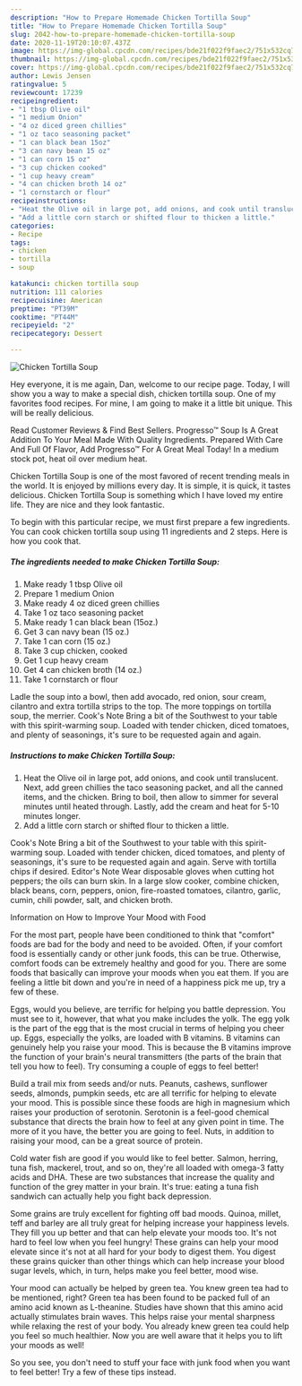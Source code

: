 ```yaml
---
description: "How to Prepare Homemade Chicken Tortilla Soup"
title: "How to Prepare Homemade Chicken Tortilla Soup"
slug: 2042-how-to-prepare-homemade-chicken-tortilla-soup
date: 2020-11-19T20:10:07.437Z
image: https://img-global.cpcdn.com/recipes/bde21f022f9faec2/751x532cq70/chicken-tortilla-soup-recipe-main-photo.jpg
thumbnail: https://img-global.cpcdn.com/recipes/bde21f022f9faec2/751x532cq70/chicken-tortilla-soup-recipe-main-photo.jpg
cover: https://img-global.cpcdn.com/recipes/bde21f022f9faec2/751x532cq70/chicken-tortilla-soup-recipe-main-photo.jpg
author: Lewis Jensen
ratingvalue: 5
reviewcount: 17239
recipeingredient:
- "1 tbsp Olive oil"
- "1 medium Onion"
- "4 oz diced green chillies"
- "1 oz taco seasoning packet"
- "1 can black bean 15oz"
- "3 can navy bean 15 oz"
- "1 can corn 15 oz"
- "3 cup chicken cooked"
- "1 cup heavy cream"
- "4 can chicken broth 14 oz"
- "1 cornstarch or flour"
recipeinstructions:
- "Heat the Olive oil in large pot, add onions, and cook until translucent. Next, add green chillies the taco seasoning packet, and all the canned items, and the chicken. Bring to boil, then allow to simmer for several minutes until heated through. Lastly, add the cream and heat for 5-10 minutes longer."
- "Add a little corn starch or shifted flour to thicken a little."
categories:
- Recipe
tags:
- chicken
- tortilla
- soup

katakunci: chicken tortilla soup 
nutrition: 111 calories
recipecuisine: American
preptime: "PT39M"
cooktime: "PT44M"
recipeyield: "2"
recipecategory: Dessert

---
```



![Chicken Tortilla Soup](https://img-global.cpcdn.com/recipes/bde21f022f9faec2/751x532cq70/chicken-tortilla-soup-recipe-main-photo.jpg)

Hey everyone, it is me again, Dan, welcome to our recipe page. Today, I will show you a way to make a special dish, chicken tortilla soup. One of my favorites food recipes. For mine, I am going to make it a little bit unique. This will be really delicious.

Read Customer Reviews &amp; Find Best Sellers. Progresso™ Soup Is A Great Addition To Your Meal Made With Quality Ingredients. Prepared With Care And Full Of Flavor, Add Progresso™ For A Great Meal Today! In a medium stock pot, heat oil over medium heat.

Chicken Tortilla Soup is one of the most favored of recent trending meals in the world. It is enjoyed by millions every day. It is simple, it is quick, it tastes delicious. Chicken Tortilla Soup is something which I have loved my entire life. They are nice and they look fantastic.


To begin with this particular recipe, we must first prepare a few ingredients. You can cook chicken tortilla soup using 11 ingredients and 2 steps. Here is how you cook that.

<!--inarticleads1-->

##### The ingredients needed to make Chicken Tortilla Soup:

1. Make ready 1 tbsp Olive oil
1. Prepare 1 medium Onion
1. Make ready 4 oz diced green chillies
1. Take 1 oz taco seasoning packet
1. Make ready 1 can black bean (15oz.)
1. Get 3 can navy bean (15 oz.)
1. Take 1 can corn (15 oz.)
1. Take 3 cup chicken, cooked
1. Get 1 cup heavy cream
1. Get 4 can chicken broth (14 oz.)
1. Take 1 cornstarch or flour


Ladle the soup into a bowl, then add avocado, red onion, sour cream, cilantro and extra tortilla strips to the top. The more toppings on tortilla soup, the merrier. Cook&#39;s Note Bring a bit of the Southwest to your table with this spirit-warming soup. Loaded with tender chicken, diced tomatoes, and plenty of seasonings, it&#39;s sure to be requested again and again. 

<!--inarticleads2-->

##### Instructions to make Chicken Tortilla Soup:

1. Heat the Olive oil in large pot, add onions, and cook until translucent. Next, add green chillies the taco seasoning packet, and all the canned items, and the chicken. Bring to boil, then allow to simmer for several minutes until heated through. Lastly, add the cream and heat for 5-10 minutes longer.
1. Add a little corn starch or shifted flour to thicken a little.


Cook&#39;s Note Bring a bit of the Southwest to your table with this spirit-warming soup. Loaded with tender chicken, diced tomatoes, and plenty of seasonings, it&#39;s sure to be requested again and again. Serve with tortilla chips if desired. Editor&#39;s Note Wear disposable gloves when cutting hot peppers; the oils can burn skin. In a large slow cooker, combine chicken, black beans, corn, peppers, onion, fire-roasted tomatoes, cilantro, garlic, cumin, chili powder, salt, and chicken broth. 

Information on How to Improve Your Mood with Food


For the most part, people have been conditioned to think that "comfort" foods are bad for the body and need to be avoided. Often, if your comfort food is essentially candy or other junk foods, this can be true. Otherwise, comfort foods can be extremely healthy and good for you. There are some foods that basically can improve your moods when you eat them. If you are feeling a little bit down and you're in need of a happiness pick me up, try a few of these.

Eggs, would you believe, are terrific for helping you battle depression. You must see to it, however, that what you make includes the yolk. The egg yolk is the part of the egg that is the most crucial in terms of helping you cheer up. Eggs, especially the yolks, are loaded with B vitamins. B vitamins can genuinely help you raise your mood. This is because the B vitamins improve the function of your brain's neural transmitters (the parts of the brain that tell you how to feel). Try consuming a couple of eggs to feel better!

Build a trail mix from seeds and/or nuts. Peanuts, cashews, sunflower seeds, almonds, pumpkin seeds, etc are all terrific for helping to elevate your mood. This is possible since these foods are high in magnesium which raises your production of serotonin. Serotonin is a feel-good chemical substance that directs the brain how to feel at any given point in time. The more of it you have, the better you are going to feel. Nuts, in addition to raising your mood, can be a great source of protein.

Cold water fish are good if you would like to feel better. Salmon, herring, tuna fish, mackerel, trout, and so on, they're all loaded with omega-3 fatty acids and DHA. These are two substances that increase the quality and function of the grey matter in your brain. It's true: eating a tuna fish sandwich can actually help you fight back depression. 

Some grains are truly excellent for fighting off bad moods. Quinoa, millet, teff and barley are all truly great for helping increase your happiness levels. They fill you up better and that can help elevate your moods too. It's not hard to feel low when you feel hungry! These grains can help your mood elevate since it's not at all hard for your body to digest them. You digest these grains quicker than other things which can help increase your blood sugar levels, which, in turn, helps make you feel better, mood wise.

Your mood can actually be helped by green tea. You knew green tea had to be mentioned, right? Green tea has been found to be packed full of an amino acid known as L-theanine. Studies have shown that this amino acid actually stimulates brain waves. This helps raise your mental sharpness while relaxing the rest of your body. You already knew green tea could help you feel so much healthier. Now you are well aware that it helps you to lift your moods as well!

So you see, you don't need to stuff your face with junk food when you want to feel better! Try  a few  of  these  tips  instead.

